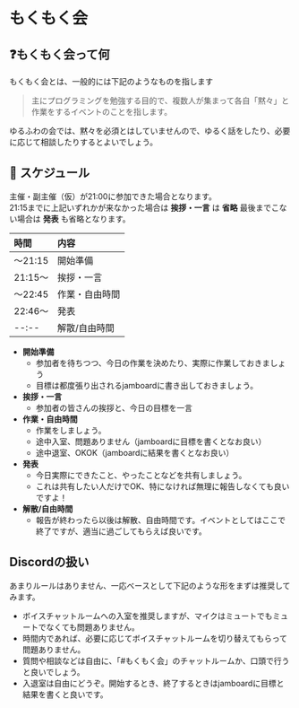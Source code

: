 # もくもく会

## :question:もくもく会って何 
もくもく会とは、一般的には下記のようなものを指します
> 主にプログラミングを勉強する目的で、複数人が集まって各自「黙々」と作業をするイベントのことを指します。

ゆるふわの会では、黙々を必須とはしていませんので、ゆるく話をしたり、必要に応じて相談したりするとよいでしょう。

## :calendar: スケジュール
主催・副主催（仮）が21:00に参加できた場合となります。  
21:15までに上記いずれかが来なかった場合は __挨拶・一言__ は __省略__
最後までこない場合は __発表__ も省略となります。

|時間|内容|
|:--|:--|
|〜21:15| 開始準備|
|21:15〜|挨拶・一言|
|〜22:45|作業・自由時間|
|22:46〜|発表|
|--:--|解散/自由時間|
- **開始準備**
    - 参加者を待ちつつ、今日の作業を決めたり、実際に作業しておきましょう
    - 目標は都度張り出されるjamboardに書き出しておきましょう。
-  **挨拶・一言**
    - 参加者の皆さんの挨拶と、今日の目標を一言
- **作業・自由時間**
    - 作業をしましょう。
    - 途中入室、問題ありません（jamboardに目標を書くとなお良い）
    - 途中退室、OKOK（jamboardに結果を書くとなお良い）
- **発表**
    - 今日実際にできたこと、やったことなどを共有しましょう。
    - これは共有したい人だけでOK、特になければ無理に報告しなくても良いですよ！
- **解散/自由時間**
    - 報告が終わったら以後は解散、自由時間です。イベントとしてはここで終了ですが、適当に過ごしてもらえば良いです。


## Discordの扱い
あまりルールはありません、一応ベースとして下記のような形をまずは推奨してみます。
- ボイスチャットルームへの入室を推奨しますが、マイクはミュートでもミュートでなくても問題ありません。
- 時間内であれば、必要に応じてボイスチャットルームを切り替えてもらって問題ありません。
- 質問や相談などは自由に、「#もくもく会」のチャットルームか、口頭で行うと良いでしょう。
- 入退室は自由にどうぞ。開始するとき、終了するときはjamboardに目標と結果を書くと良いです。